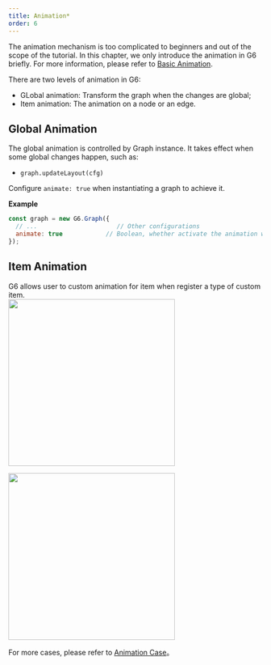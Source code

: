 ```yaml
---
title: Animation*
order: 6
---
```


The animation mechanism is too complicated to beginners and out of the scope of the tutorial. In this chapter, we only introduce the animation in G6 briefly. For more information, please refer to [Basic Animation](../advanced/animation).

There are two levels of animation in G6:

- GLobal animation: Transform the graph when the changes are global;
- Item animation: The animation on a node or an edge.

## Global Animation
The global animation is controlled by Graph instance. It takes effect when some global changes happen, such as:

- `graph.updateLayout(cfg)`

Configure `animate: true` when instantiating a graph to achieve it.

**Example**

```javascript
const graph = new G6.Graph({
  // ...                      // Other configurations
  animate: true            // Boolean, whether activate the animation when global changes happen
});
```

## Item Animation
G6 allows user to custom animation for item when register a type of custom item. <br />
<img src='https://gw.alipayobjects.com/mdn/rms_f8c6a0/afts/img/A*hYJSQaneVmgAAAAAAAAAAABkARQnAQ' width=330 />

<img src='https://gw.alipayobjects.com/mdn/rms_f8c6a0/afts/img/A*-90pSrm4hkUAAAAAAAAAAABkARQnAQ' width=330 />

For more cases, please refer to [Animation Case](/zh/examples/scatter/node)。
